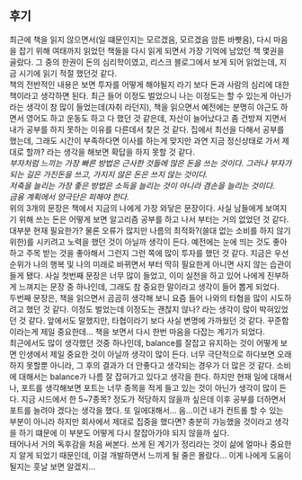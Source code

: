 ## 후기
 최근에 책을 읽지 않으면서(일 떄문인지는 모르겠음, 모르겠음 암튼 바빳음), 다시 마음을 잡기 위해 여태까지 읽었던 책들을 다시 읽게 되면서 가장 기억에 남았던 책 몇권을 골랐다. 그 중의 한권이 돈의 심리학이였고, 리스크 블로그에서 보게 되어 읽었는데, 지금 시기에 읽기 적절 했던것 같다.\
책의 전반적인 내용은 보면 투자를 어떻게 해야될지 라기 보다 돈과 사람의 심리에 대한 책이라고 생각하면 된다. 최근 들어 이정도 벌었으니 나는 이정도는 할 수 있는게 아닌가 라는 생각이 참 많이 들었는데(자취 라던지), 책을 읽으면서 예전에는 분명히 야근도 하면서 영어도 하고 운동도 하고 다 했던 것 같은데, 자산이 늘어났다고 좀 건방져 지면서 내가 공부를 하지 못하는 이유를 다른데서 찾은 것 같다. 집에서 최선을 다해서 공부를 했는데, 그래도 시간이 부족하다면 이사를 하는게 맞지만 과연 지금 정신상태로 가서 제대로 할까? 라는 생각을 해보면 확답을 하지 못할 것 같다.\
*부자처럼 느끼는 가장 빠른 방법은 근사한 것들에 많은 돈을 쓰는 것이다. 그러나 부자가 되는 길은 가진돈을 쓰고, 가지지 않은 돈은 쓰지 않는 것이다.*\
*저축을 늘리는 가장 좋은 방법은 소득을 늘리는 것이 아니라 겸손을 늘리는 것이다.*\
*금융 계획에서 양극단은 피해야 한다.*\
위의 3개의 문장은 책에서 지금의 나에게 가장 와닿은 문장이다. 사실 남들에게 보여지기 위해 쓰는 돈은 어떻게 보면 알고리즘 공부를 하고 나서 부터는 거의 없었던 것 같다. 대부분 현재 필요한가? 물론 오류가 많지만 나름의 최적화?(쓸대 없는 소비를 하지 않기 위한)를 시키려고 노력을 했던 것이 아닐까 생각이 든다. 예전에는 눈에 띄는 것도 좋아하고 주목 받는 것을 좋아해서 그런지 그런 쪽에 많이 투자를 했던 것 같다. 지금은 우선 순위가 나의 행복 및 나의 미래로 바뀌면서 부터 딱히 필요한게 아니면 사지 않는 습관이 들게 됐다. 사실 첫번째 문장은 너무 많이 들었고, 이미 실천을 하고 있어 나에게 진부하게 느껴지는 문장 중 하나인데, 그래도 참 중요한 말이라고 생각이 들어 뽑게 되었다.\
두번째 문장은, 책을 읽으면서 곰곰히 생각해 보니 요즘 들어 나와의 타협을 많이 시도하려고 했던 것 같다. 이정도 벌었는데 이정도는 괜찮지 않나? 라는 생각이 많이 박혀있었던 것 같다. 앞에서도 말했지만, 타협이라기 보다 사실 변명에 가까웠던 것 같다. 꾸준함이라는게 제일 중요한데... 책을 보면서 다시 한번 마음을 다잡는 계기가 되었다.\
최근에서도 많이 생각했던 것중 하나인데, balance를 잘잡고 유지하는 것이 어떻게 보면 인생에서 제일 중요한 것이 아닐까 생각이 많이 든다. 너무 극단적으로 하다보면 오래하지 못할뿐 아니라, 그 후의 결과가 더 안좋다고 생각되는 경우가 더 많은 것 같다. 소비에 대해서는 balance가 나름 잘 잡혀가고 있다고 생각을 한다. 하지만 현재 일에 대해서나, 포트를 생각해보면 포트는 너무 종목을 적게 들고 있는 것이 아닌가 생각이 많이 든다. 지금 시드에서 한 5~7종목? 정도가 적당하지 않을까 싶은데 이후 공부를 더하면서 포트를 늘려야 겠다는 생각을 했다. 또 일에대해서... 음...이건 내가 컨트롤 할 수 있는 부분이 아니라 하지만 회사에서 제대로 집중을 했다면? 충분히 가능했을 것이라고 생각을 하기 떄문에 이 부분도 어떻게 다시 잘잡아가야 되지 않을까 싶다.\
태어나서 거의 독후감을 처음 써본다. 쓰게 된 계기가 정리라는 것이 삶에 얼마나 중요한지 알게 되었기 때문인데, 이걸 개발하면서 느끼게 될 줄은 몰랐다... 이게 나에게 도움이 될지는 훗날 보면 알겠지...